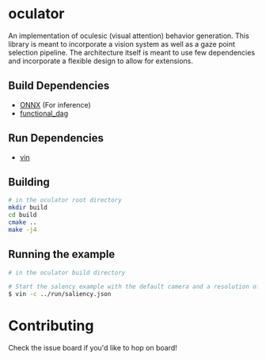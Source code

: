 # oculator

An implementation of oculesic (visual attention) behavior generation. This library is meant to incorporate a vision system as well as a gaze point selection pipeline. The architecture itself is meant to use few dependencies and incorporate a flexible design to allow for extensions. 

## Build Dependencies
  * [ONNX](https://onnxruntime.ai/) (For inference)
  * [functional_dag](https://github.com/petrogly-ph/functional-dag/)
  
## Run Dependencies
  * [vin](https://github.com/petrogly-ph/vin)
## Building

```bash
# in the oculator root directory
mkdir build
cd build
cmake ..
make -j4
```

## Running the example

```bash
# in the oculator build directory

# Start the salency example with the default camera and a resolution of 640x480
$ vin -c ../run/saliency.json
```

# Contributing
Check the issue board if you'd like to hop on board! 
